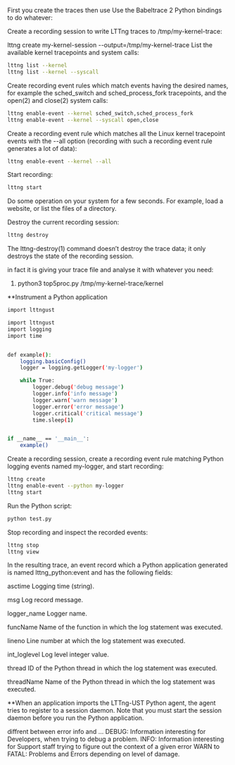 First you create the traces then use Use the Babeltrace 2 Python bindings to do whatever: 

Create a recording session to write LTTng traces to /tmp/my-kernel-trace:

lttng create my-kernel-session --output=/tmp/my-kernel-trace
List the available kernel tracepoints and system calls:

```bash
lttng list --kernel
lttng list --kernel --syscall
```

Create recording event rules which match events having the desired names, for example the sched_switch and sched_process_fork tracepoints, and the open(2) and close(2) system calls:

```bash
lttng enable-event --kernel sched_switch,sched_process_fork
lttng enable-event --kernel --syscall open,close
```

Create a recording event rule which matches all the Linux kernel tracepoint events with the --all option (recording with such a recording event rule generates a lot of data):
```bash
lttng enable-event --kernel --all
```
Start recording:
```bash
lttng start
```
Do some operation on your system for a few seconds. For example, load a website, or list the files of a directory.

Destroy the current recording session:
```bash
lttng destroy

```
The lttng-destroy(1) command doesn’t destroy the trace data; it only destroys the state of the recording session.




in fact it is giving your trace file and analyse it with whatever you need:
1. python3 top5proc.py /tmp/my-kernel-trace/kernel


**Instrument a Python application

```bash
import lttngust
```
```bash
import lttngust
import logging
import time


def example():
    logging.basicConfig()
    logger = logging.getLogger('my-logger')

    while True:
        logger.debug('debug message')
        logger.info('info message')
        logger.warn('warn message')
        logger.error('error message')
        logger.critical('critical message')
        time.sleep(1)


if __name__ == '__main__':
    example()
```


Create a recording session, create a recording event rule matching Python logging events named my-logger, and start recording:

```bash
lttng create
lttng enable-event --python my-logger
lttng start
```

Run the Python script:

```bash
python test.py
```
Stop recording and inspect the recorded events:
```bash
lttng stop
lttng view
```

In the resulting trace, an event record which a Python application generated is named lttng_python:event and has the following fields:

asctime
Logging time (string).

msg
Log record message.

logger_name
Logger name.

funcName
Name of the function in which the log statement was executed.

lineno
Line number at which the log statement was executed.

int_loglevel
Log level integer value.

thread
ID of the Python thread in which the log statement was executed.

threadName
Name of the Python thread in which the log statement was executed.



**When an application imports the LTTng-UST Python agent, the agent tries to register to a session daemon. Note that you must start the session daemon before you run the Python application.


diffrent between error info and ...
DEBUG: Information interesting for Developers, when trying to debug a problem.
INFO: Information interesting for Support staff trying to figure out the context of a given error
WARN to FATAL: Problems and Errors depending on level of damage.

```bash
```
```bash
```

